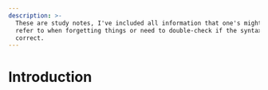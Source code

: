 ```yaml
---
description: >-
  These are study notes, I've included all information that one's might need to
  refer to when forgetting things or need to double-check if the syntax is
  correct.
---
```


# Introduction

